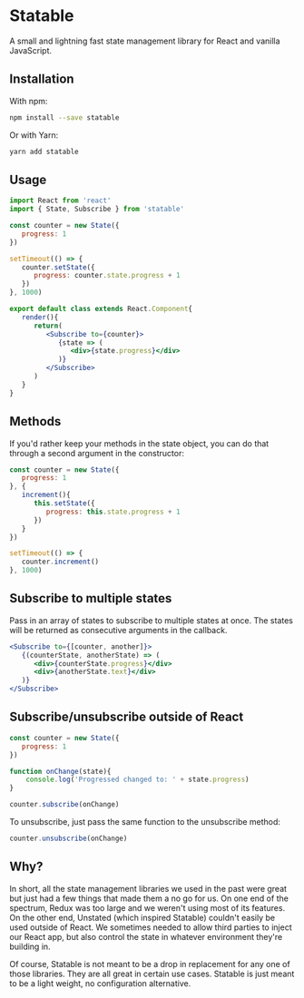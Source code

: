 # Statable

A small and lightning fast state management library for React and vanilla JavaScript.

## Installation

With npm:

```bash
npm install --save statable
```

Or with Yarn:

```bash
yarn add statable
```

## Usage

```jsx
import React from 'react'
import { State, Subscribe } from 'statable'

const counter = new State({
   progress: 1
})

setTimeout(() => {
   counter.setState({
      progress: counter.state.progress + 1
   })
}, 1000)

export default class extends React.Component{
   render(){
      return(
         <Subscribe to={counter}>
            {state => (
               <div>{state.progress}</div>
            )}
         </Subscribe>
      )
   }
}
```

## Methods

If you'd rather keep your methods in the state object, you can do that through a second argument in the constructor:

```javascript
const counter = new State({
   progress: 1
}, {
   increment(){
      this.setState({
         progress: this.state.progress + 1
      })
   }
})

setTimeout(() => {
   counter.increment()
}, 1000)
```

## Subscribe to multiple states

Pass in an array of states to subscribe to multiple states at once. The states will be returned as consecutive arguments in the callback.

```jsx
<Subscribe to={[counter, another]}>
   {(counterState, anotherState) => (
      <div>{counterState.progress}</div>
      <div>{anotherState.text}</div>
   )}
</Subscribe>
```

## Subscribe/unsubscribe outside of React

```javascript
const counter = new State({
   progress: 1
})

function onChange(state){
	console.log('Progressed changed to: ' + state.progress)
}

counter.subscribe(onChange)
```

To unsubscribe, just pass the same function to the unsubscribe method:

```javascript
counter.unsubscribe(onChange)
```

## Why?

In short, all the state management libraries we used in the past were great but just had a few things that made them a no go for us. On one end of the spectrum, Redux was too large and we weren't using most of its features. On the other end, Unstated (which inspired Statable) couldn't easily be used outside of React. We sometimes needed to allow third parties to inject our React app, but also control the state in whatever environment they're building in.

Of course, Statable is not meant to be a drop in replacement for any one of those libraries. They are all great in certain use cases. Statable is just meant to be a light weight, no configuration alternative.